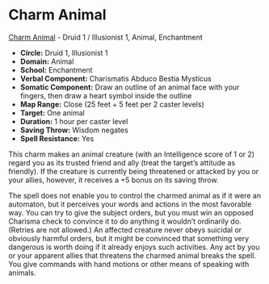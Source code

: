 # Charm Animal

[Charm Animal](/Magic/C/CharmAnimal.md) - Druid 1 / Illusionist 1, Animal, Enchantment

- **Circle:** Druid 1, Illusionist 1
- **Domain:** Animal
- **School:** Enchantment
- **Verbal Component:** Charismatis Abduco Bestia Mysticus
- **Somatic Component:** Draw an outline of an animal face with your fingers, then draw a heart symbol inside the outline
- **Map Range:** Close (25 feet + 5 feet per 2 caster levels)
- **Target:** One animal
- **Duration:** 1 hour per caster level
- **Saving Throw:** Wisdom negates
- **Spell Resistance:** Yes

This charm makes an animal creature (with an Intelligence score of 1 or 2) regard you as its trusted friend and ally (treat the target’s attitude as friendly). If the creature is currently being threatened or attacked by you or your allies, however, it receives a +5 bonus on its saving throw.

The spell does not enable you to control the charmed animal as if it were an automaton, but it perceives your words and actions in the most favorable way. You can try to give the subject orders, but you must win an opposed Charisma check to convince it to do anything it wouldn’t ordinarily do. (Retries are not allowed.) An affected creature never obeys suicidal or obviously harmful orders, but it might be convinced that something very dangerous is worth doing if it already enjoys such activities. Any act by you or your apparent allies that threatens the charmed animal breaks the spell. You give commands with hand motions or other means of speaking with animals.

